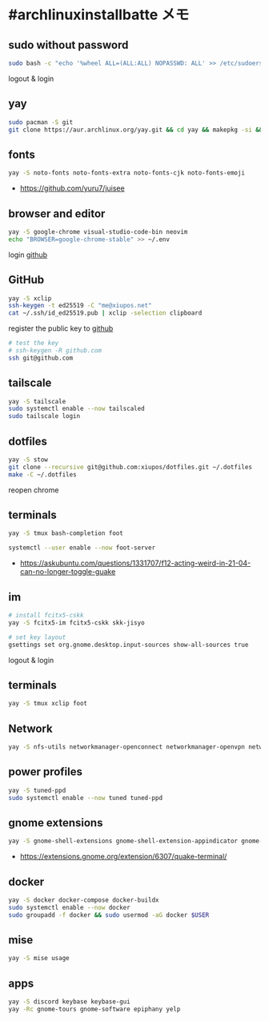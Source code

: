 # \#archlinuxinstallbatte メモ

## sudo without password

```bash
sudo bash -c "echo '%wheel ALL=(ALL:ALL) NOPASSWD: ALL' >> /etc/sudoers"
```

logout & login

## yay

```bash
sudo pacman -S git
git clone https://aur.archlinux.org/yay.git && cd yay && makepkg -si && cd .. && rm -rf yay
```

## fonts

```bash
yay -S noto-fonts noto-fonts-extra noto-fonts-cjk noto-fonts-emoji
```

- https://github.com/yuru7/juisee

## browser and editor

```bash
yay -S google-chrome visual-studio-code-bin neovim
echo "BROWSER=google-chrome-stable" >> ~/.env
```

login [github](https://github.com/)

## GitHub

```bash
yay -S xclip
ssh-keygen -t ed25519 -C "me@xiupos.net"
cat ~/.ssh/id_ed25519.pub | xclip -selection clipboard
```

register the public key to [github](https://github.com/settings/ssh/new)

```bash
# test the key
# ssh-keygen -R github.com
ssh git@github.com
```

## tailscale

```bash
yay -S tailscale
sudo systemctl enable --now tailscaled
sudo tailscale login
```

## dotfiles

```bash
yay -S stow
git clone --recursive git@github.com:xiupos/dotfiles.git ~/.dotfiles
make -C ~/.dotfiles
```

reopen chrome

## terminals

```bash
yay -S tmux bash-completion foot

systemctl --user enable --now foot-server
```

- https://askubuntu.com/questions/1331707/f12-acting-weird-in-21-04-can-no-longer-toggle-guake

## im

```bash
# install fcitx5-cskk
yay -S fcitx5-im fcitx5-cskk skk-jisyo

# set key layout
gsettings set org.gnome.desktop.input-sources show-all-sources true
```

logout & login

## terminals

```bash
yay -S tmux xclip foot
```

## Network

```bash
yay -S nfs-utils networkmanager-openconnect networkmanager-openvpn networkmanager-pptp networkmanager-strongswan networkmanager-vpnc network-manager-sstp
```

## power profiles

```bash
yay -S tuned-ppd
sudo systemctl enable --now tuned tuned-ppd
```

## gnome extensions

```bash
yay -S gnome-shell-extensions gnome-shell-extension-appindicator gnome-shell-extension-arc-menu gnome-shell-extension-dash-to-dock gnome-shell-extension-dash-to-panel gnome-shell-extension-forge gnome-shell-extension-gnome-ui-tune gnome-shell-extension-gsconnect gnome-shell-extension-gtk4-desktop-icons-ng gnome-shell-extension-legacy-theme-auto-switcher gnome-shell-extension-space-bar gnome-shell-extension-x11gestures gnome-shell-extension-kimpanel-git gnome-browser-connector gnome-shell-extension-nightthemeswitcher
```

- https://extensions.gnome.org/extension/6307/quake-terminal/

## docker

```bash
yay -S docker docker-compose docker-buildx
sudo systemctl enable --now docker
sudo groupadd -f docker && sudo usermod -aG docker $USER
```

## mise

```bash
yay -S mise usage
```

## apps

```bash
yay -S discord keybase keybase-gui
yay -Rc gnome-tours gnome-software epiphany yelp
```
